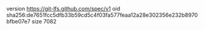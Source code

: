 version https://git-lfs.github.com/spec/v1
oid sha256:de7651fcc5dfb33b59cd5c4f03fa577feaa12a28e302356e232b8970bfbe07e7
size 7082
